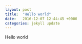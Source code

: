 ```yaml
---
layout: post
title:  "Hello world"
date:   2016-12-07 12:44:45 +0000
categories: jekyll update
---
```

Hello world
